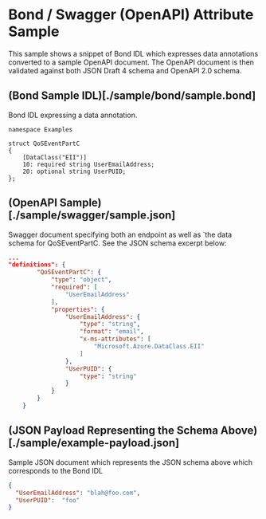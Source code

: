 # Bond / Swagger (OpenAPI) Attribute Sample
This sample shows a snippet of Bond IDL which expresses data annotations converted to
a sample OpenAPI document. The OpenAPI document is then validated against both JSON
Draft 4 schema and OpenAPI 2.0 schema.

## (Bond Sample IDL)[./sample/bond/sample.bond]
Bond IDL expressing a data annotation.
```
namespace Examples

struct QoSEventPartC
{
    [DataClass("EII")]
    10: required string UserEmailAddress;
    20: optional string UserPUID;
};
```

## (OpenAPI Sample)[./sample/swagger/sample.json]
Swagger document specifying both an endpoint as well as `the data schema for QoSEventPartC. See the JSON schema excerpt below:
```json
...
"definitions": {
        "QoSEventPartC": {
            "type": "object",
            "required": [
                "UserEmailAddress"
            ],
            "properties": {
                "UserEmailAddress": {
                    "type": "string",
                    "format": "email",
                    "x-ms-attributes": [
                        "Microsoft.Azure.DataClass.EII"
                    ]
                },
                "UserPUID": {
                    "type": "string"
                }
            }
        }
    }
```

## (JSON Payload Representing the Schema Above)[./sample/example-payload.json]
Sample JSON document which represents the JSON schema above which corresponds to the Bond IDL
```json
{
  "UserEmailAddress": "blah@foo.com",
  "UserPUID":  "foo"
}
```